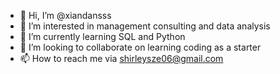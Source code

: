 - 👋 Hi, I’m @xiandansss
- 👀 I’m interested in management consulting and data analysis
- 🌱 I’m currently learning SQL and Python
- 💞️ I’m looking to collaborate on learning coding as a starter
- 📫 How to reach me via shirleysze06@gmail.com

<!---
xiandansss/xiandansss is a ✨ special ✨ repository because its `README.md` (this file) appears on your GitHub profile.
You can click the Preview link to take a look at your changes.
--->
